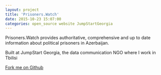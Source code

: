 ```yaml
---
layout: project
title: 'Prisoners.Watch'
date: 2015-10-23 15:07:00
categories: open_source website JumpStartGeorgia
---
```

Prisoners.Watch provides authoritative, comprehensive and up to date information about political prisoners in Azerbaijan.

Built at JumpStart Georgia, the data communication NGO where I work in Tbilisi

[Fork me on Github][github]

[github]: https://github.com/JumpStartGeorgia/Azerbaijan-Political-Prisoners
